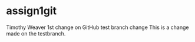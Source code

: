 # assign1git
Timothy Weaver
1st change on GitHub
test branch change
This is a change made on the testbranch.